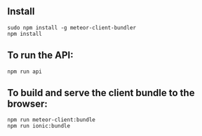 
## Install

```
sudo npm install -g meteor-client-bundler
npm install
```

## To run the API:

```
npm run api
```

## To build and serve the client bundle to the browser:
```
npm run meteor-client:bundle
npm run ionic:bundle
```
